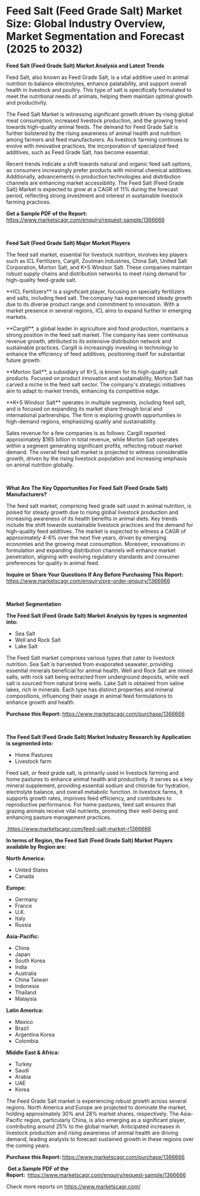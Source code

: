 <p><h1>Feed Salt (Feed Grade Salt) Market Size: Global Industry Overview, Market Segmentation and Forecast (2025 to 2032)</h1></p><p><strong>Feed Salt (Feed Grade Salt) Market Analysis and Latest Trends</strong></p>
<p><p>Feed Salt, also known as Feed Grade Salt, is a vital additive used in animal nutrition to balance electrolytes, enhance palatability, and support overall health in livestock and poultry. This type of salt is specifically formulated to meet the nutritional needs of animals, helping them maintain optimal growth and productivity.</p><p>The Feed Salt Market is witnessing significant growth driven by rising global meat consumption, increased livestock production, and the growing trend towards high-quality animal feeds. The demand for Feed Grade Salt is further bolstered by the rising awareness of animal health and nutrition among farmers and feed manufacturers. As livestock farming continues to evolve with innovative practices, the incorporation of specialized feed additives, such as Feed Grade Salt, has become essential.</p><p>Recent trends indicate a shift towards natural and organic feed salt options, as consumers increasingly prefer products with minimal chemical additives. Additionally, advancements in production technologies and distribution channels are enhancing market accessibility. The Feed Salt (Feed Grade Salt) Market is expected to grow at a CAGR of 11% during the forecast period, reflecting strong investment and interest in sustainable livestock farming practices.</p></p>
<p><strong>Get a Sample PDF of the Report:&nbsp;</strong> <a href="https://www.marketscagr.com/enquiry/request-sample/1366666?utm_campaign=2939&utm_medium=2&utm_source=Github&utm_content=ia&utm_term=02042025&utm_id=feed-salt-feed-grade-salt">https://www.marketscagr.com/enquiry/request-sample/1366666</a></p>
<p>&nbsp;</p>
<p><strong>Feed Salt (Feed Grade Salt) Major Market Players</strong></p>
<p><p>The feed salt market, essential for livestock nutrition, involves key players such as ICL Fertilizers, Cargill, Zoutman Industries, China Salt, United Salt Corporation, Morton Salt, and K+S Windsor Salt. These companies maintain robust supply chains and distribution networks to meet rising demand for high-quality feed-grade salt.</p><p>**ICL Fertilizers** is a significant player, focusing on specialty fertilizers and salts, including feed salt. The company has experienced steady growth due to its diverse product range and commitment to innovation. With a market presence in several regions, ICL aims to expand further in emerging markets.</p><p>**Cargill**, a global leader in agriculture and food production, maintains a strong position in the feed salt market. The company has seen continuous revenue growth, attributed to its extensive distribution network and sustainable practices. Cargill is increasingly investing in technology to enhance the efficiency of feed additives, positioning itself for substantial future growth.</p><p>**Morton Salt**, a subsidiary of K+S, is known for its high-quality salt products. Focused on product innovation and sustainability, Morton Salt has carved a niche in the feed salt sector. The company's strategic initiatives aim to adapt to market trends, enhancing its competitive edge.</p><p>**K+S Windsor Salt** operates in multiple segments, including feed salt, and is focused on expanding its market share through local and international partnerships. The firm is exploring growth opportunities in high-demand regions, emphasizing quality and sustainability.</p><p>Sales revenue for a few companies is as follows: Cargill reported approximately $165 billion in total revenue, while Morton Salt operates within a segment generating significant profits, reflecting robust market demand. The overall feed salt market is projected to witness considerable growth, driven by the rising livestock population and increasing emphasis on animal nutrition globally.</p></p>
<p>&nbsp;</p>
<p><strong>What Are The Key Opportunities For Feed Salt (Feed Grade Salt) Manufacturers?</strong></p>
<p><p>The feed salt market, comprising feed grade salt used in animal nutrition, is poised for steady growth due to rising global livestock production and increasing awareness of its health benefits in animal diets. Key trends include the shift towards sustainable livestock practices and the demand for high-quality feed additives. The market is expected to witness a CAGR of approximately 4-6% over the next five years, driven by emerging economies and the growing meat consumption. Moreover, innovations in formulation and expanding distribution channels will enhance market penetration, aligning with evolving regulatory standards and consumer preferences for quality in animal feed.</p></p>
<p><strong>Inquire or Share Your Questions If Any Before Purchasing This Report:</strong> <a href="https://www.marketscagr.com/enquiry/pre-order-enquiry/1366666?utm_campaign=2939&utm_medium=2&utm_source=Github&utm_content=ia&utm_term=02042025&utm_id=feed-salt-feed-grade-salt">https://www.marketscagr.com/enquiry/pre-order-enquiry/1366666</a></p>
<p>&nbsp;</p>
<p><strong>Market Segmentation</strong></p>
<p><strong>The Feed Salt (Feed Grade Salt) Market Analysis by types is segmented into:</strong></p>
<p><ul><li>Sea Salt</li><li>Well and Rock Salt</li><li>Lake Salt</li></ul></p>
<p><p>The Feed Salt market comprises various types that cater to livestock nutrition. Sea Salt is harvested from evaporated seawater, providing essential minerals beneficial for animal health. Well and Rock Salt are mined salts, with rock salt being extracted from underground deposits, while well salt is sourced from natural brine wells. Lake Salt is obtained from saline lakes, rich in minerals. Each type has distinct properties and mineral compositions, influencing their usage in animal feed formulations to enhance growth and health.</p></p>
<p><strong>Purchase this Report:&nbsp;</strong><a href="https://www.marketscagr.com/purchase/1366666?utm_campaign=2939&utm_medium=2&utm_source=Github&utm_content=ia&utm_term=02042025&utm_id=feed-salt-feed-grade-salt">https://www.marketscagr.com/purchase/1366666</a></p>
<p>&nbsp;</p>
<p><strong>The Feed Salt (Feed Grade Salt) Market Industry Research by Application is segmented into:</strong></p>
<p><ul><li>Home Pastures</li><li>Livestock farm</li></ul></p>
<p><p>Feed salt, or feed grade salt, is primarily used in livestock farming and home pastures to enhance animal health and productivity. It serves as a key mineral supplement, providing essential sodium and chloride for hydration, electrolyte balance, and overall metabolic function. In livestock farms, it supports growth rates, improves feed efficiency, and contributes to reproductive performance. For home pastures, feed salt ensures that grazing animals receive vital nutrients, promoting their well-being and enhancing pasture management practices.</p></p>
<p><a href="https://www.marketscagr.com/feed-salt-market-r1366666?utm_campaign=2939&utm_medium=2&utm_source=Github&utm_content=ia&utm_term=02042025&utm_id=feed-salt-feed-grade-salt">&nbsp;https://www.marketscagr.com/feed-salt-market-r1366666</a></p>
<p><strong>In terms of Region, the Feed Salt (Feed Grade Salt) Market Players available by Region are:</strong></p>
<p>
    <p> <strong> North America: </strong>
        <ul>
            <li>United States</li>
            <li>Canada</li>
        </ul>
        </p> 
    <p> <strong> Europe: </strong>
        <ul>
            <li>Germany</li>
            <li>France</li>
            <li>U.K.</li>
            <li>Italy</li>
            <li>Russia</li>
        </ul>
        </p> 
    <p> <strong> Asia-Pacific: </strong>
        <ul>
            <li>China</li>
            <li>Japan</li>
            <li>South Korea</li>
            <li>India</li>
            <li>Australia</li>
            <li>China Taiwan</li>
            <li>Indonesia</li>
            <li>Thailand</li>
            <li>Malaysia</li>
        </ul>
        </p> 
    <p> <strong> Latin America: </strong>
        <ul>
            <li>Mexico</li>
            <li>Brazil</li>
            <li>Argentina Korea</li>
            <li>Colombia</li>
        </ul>
        </p> 
    <p> <strong> Middle East & Africa: </strong>
        <ul>
            <li>Turkey</li>
            <li>Saudi</li>
            <li>Arabia</li>
            <li>UAE</li>
            <li>Korea</li>
        </ul>
    </p>
    </p>
<p><p>The Feed Grade Salt market is experiencing robust growth across several regions. North America and Europe are projected to dominate the market, holding approximately 30% and 28% market shares, respectively. The Asia-Pacific region, particularly China, is also emerging as a significant player, contributing around 25% to the global market. Anticipated increases in livestock production and rising awareness of animal health are driving demand, leading analysts to forecast sustained growth in these regions over the coming years.</p></p>
<p><strong>Purchase this Report: </strong><a href="https://www.marketscagr.com/purchase/1366666?utm_campaign=2939&utm_medium=2&utm_source=Github&utm_content=ia&utm_term=02042025&utm_id=feed-salt-feed-grade-salt">https://www.marketscagr.com/purchase/1366666</a></p>
<p>&nbsp;<strong>Get a Sample PDF of the Report:&nbsp;&nbsp;</strong><a href="https://www.marketscagr.com/enquiry/request-sample/1366666?utm_campaign=2939&utm_medium=2&utm_source=Github&utm_content=ia&utm_term=02042025&utm_id=feed-salt-feed-grade-salt">https://www.marketscagr.com/enquiry/request-sample/1366666</a></p>
<p><strong></strong></p>
<p>Check more reports on <a href="https://www.marketscagr.com/?utm_campaign=2939&utm_medium=2&utm_source=Github&utm_content=ia&utm_term=02042025&utm_id=feed-salt-feed-grade-salt">https://www.marketscagr.com/</a></p>